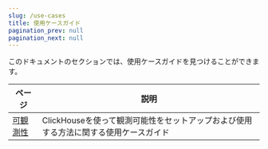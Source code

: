 ```yaml
---
slug: /use-cases
title: 使用ケースガイド
pagination_prev: null
pagination_next: null
---
```


このドキュメントのセクションでは、使用ケースガイドを見つけることができます。

| ページ                                      | 説明                                                              |
|-------------------------------------------|-------------------------------------------------------------------|
| [可観測性](observability/index.md)   | ClickHouseを使って観測可能性をセットアップおよび使用する方法に関する使用ケースガイド |
